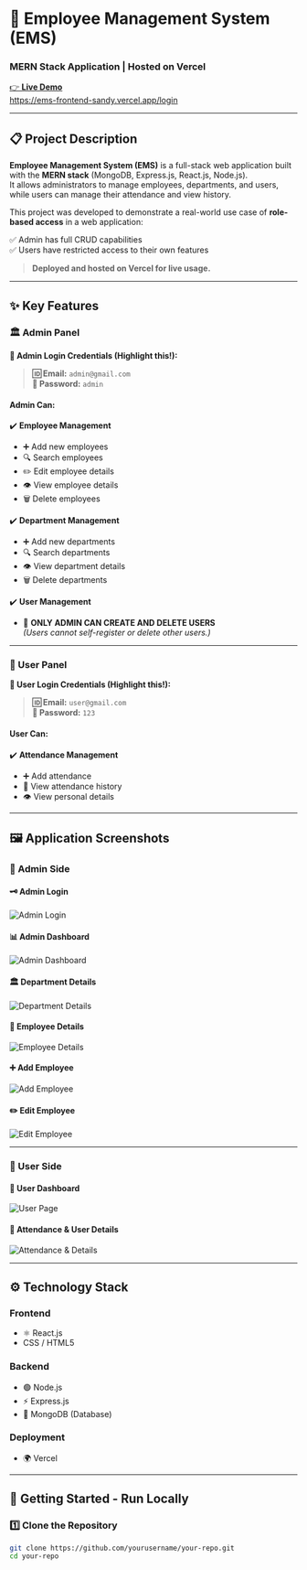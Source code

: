 # 🚀 Employee Management System (EMS)  
### MERN Stack Application | Hosted on Vercel

[👉 **Live Demo**](https://ems-frontend-sandy.vercel.app/login)  
https://ems-frontend-sandy.vercel.app/login

---

## 📋 Project Description

**Employee Management System (EMS)** is a full-stack web application built with the **MERN stack** (MongoDB, Express.js, React.js, Node.js).  
It allows administrators to manage employees, departments, and users, while users can manage their attendance and view history.

This project was developed to demonstrate a real-world use case of **role-based access** in a web application:

✅ Admin has full CRUD capabilities  
✅ Users have restricted access to their own features  

> **Deployed and hosted on Vercel for live usage.**

---

## ✨ Key Features

### 🏛 Admin Panel

**🔐 Admin Login Credentials (Highlight this!):**

> **🆔 Email:** `admin@gmail.com`  
> **🔑 Password:** `admin`

#### Admin Can:

✔️ **Employee Management**
- ➕ Add new employees
- 🔍 Search employees
- ✏️ Edit employee details
- 👁️ View employee details
- 🗑️ Delete employees

✔️ **Department Management**
- ➕ Add new departments
- 🔍 Search departments
- 👁️ View department details
- 🗑️ Delete departments

✔️ **User Management**
- 👤 **ONLY ADMIN CAN CREATE AND DELETE USERS**  
*(Users cannot self-register or delete other users.)*

---

### 🙋 User Panel

**🔐 User Login Credentials (Highlight this!):**

> **🆔 Email:** `user@gmail.com`  
> **🔑 Password:** `123`

#### User Can:

✔️ **Attendance Management**
- ➕ Add attendance
- 📅 View attendance history
- 👁️ View personal details

---

## 🖼️ Application Screenshots

### 📍 Admin Side

#### 🗝️ Admin Login
![Admin Login](login.png)

#### 📊 Admin Dashboard
![Admin Dashboard](admindashboeard.png)

#### 🏛 Department Details
![Department Details](departmentdetails.png)

#### 📂 Employee Details
![Employee Details](employee%20details.png)

#### ➕ Add Employee
![Add Employee](addEmployeee.png)

#### ✏️ Edit Employee
![Edit Employee](editemployee.png)

---

### 📍 User Side

#### 👤 User Dashboard
![User Page](userpage1.png)

#### 📅 Attendance & User Details
![Attendance & Details](embloy%20details%20pagepng.png)

---

## ⚙️ Technology Stack

### Frontend
- ⚛️ React.js
- CSS / HTML5

### Backend
- 🟢 Node.js
- ⚡ Express.js
- 🔵 MongoDB (Database)

### Deployment
- 🌍 Vercel

---

## 🚀 Getting Started - Run Locally

### 1️⃣ Clone the Repository

```bash
git clone https://github.com/yourusername/your-repo.git
cd your-repo

